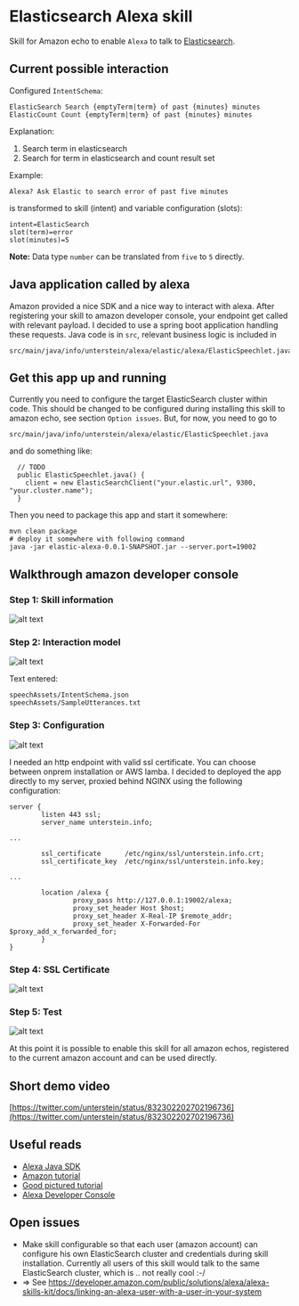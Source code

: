 # Elasticsearch Alexa skill
Skill for Amazon echo to enable `Alexa` to talk to [Elasticsearch](https://elastic.io).


## Current possible interaction
Configured `IntentSchema`:

```
ElasticSearch Search {emptyTerm|term} of past {minutes} minutes
ElasticCount Count {emptyTerm|term} of past {minutes} minutes
```

Explanation:

 1. Search term in elasticsearch
 2. Search for term in elasticsearch and count result set

Example:

```
Alexa? Ask Elastic to search error of past five minutes
```

is transformed to skill (intent) and variable configuration (slots):

```
intent=ElasticSearch
slot(term)=error
slot(minutes)=5
```

**Note:** Data type `number` can be translated from `five` to `5` directly.


## Java application called by alexa
Amazon provided a nice SDK and a nice way to interact with alexa. After registering your skill to amazon developer console, your endpoint get called with relevant payload. I decided to use a spring boot application handling these requests. Java code is in `src`, relevant business logic is included in

```
src/main/java/info/unterstein/alexa/elastic/alexa/ElasticSpeechlet.java
```


## Get this app up and running
Currently you need to configure the target ElasticSearch cluster within code. This should be changed to be configured during installing this skill to amazon echo, see section `Option issues`.
But, for now, you need to go to

```
src/main/java/info/unterstein/alexa/elastic/ElasticSpeechlet.java
```

and do something like:

```
  // TODO
  public ElasticSpeechlet.java() {
    client = new ElasticSearchClient("your.elastic.url", 9300, "your.cluster.name");
  }
```

Then you need to package this app and start it somewhere:

```
mvn clean package
# deploy it somewhere with following command
java -jar elastic-alexa-0.0.1-SNAPSHOT.jar --server.port=19002
```

## Walkthrough amazon developer console

### Step 1: Skill information
![alt text](docs/console1.png "Skill information")

### Step 2: Interaction model
![alt text](docs/console2.png "Interaction model")

Text entered:

```
speechAssets/IntentSchema.json
speechAssets/SampleUtterances.txt
```

### Step 3: Configuration
![alt text](docs/console3.png "Configuration")

I needed an http endpoint with valid ssl certificate. You can choose between onprem installation or AWS lamba. I decided to deployed the app directly to my server, proxied behind NGINX using the following configuration:

```
server {
        listen 443 ssl;
        server_name unterstein.info;

...

        ssl_certificate      /etc/nginx/ssl/unterstein.info.crt;
        ssl_certificate_key  /etc/nginx/ssl/unterstein.info.key;

...

        location /alexa {
                proxy_pass http://127.0.0.1:19002/alexa;
                proxy_set_header Host $host;
                proxy_set_header X-Real-IP $remote_addr;
                proxy_set_header X-Forwarded-For $proxy_add_x_forwarded_for;
        }
}

```

### Step 4: SSL Certificate
![alt text](docs/console4.png "SSL Certificate")

### Step 5: Test
![alt text](docs/console5.png "Test")

At this point it is possible to enable this skill for all amazon echos, registered to the current amazon account and can be used directly.


## Short demo video
[https://twitter.com/unterstein/status/832302202702196736](https://twitter.com/unterstein/status/832302202702196736)


## Useful reads
- [Alexa Java SDK](https://github.com/amzn/alexa-skills-kit-java)
- [Amazon tutorial](https://developer.amazon.com/blogs/post/TxDJWS16KUPVKO/new-alexa-skills-kit-template-build-a-trivia-skill-in-under-an-hour)
- [Good pictured tutorial](https://www.pluralsight.com/guides/node-js/amazon-alexa-skill-tutorial)
- [Alexa Developer Console](https://developer.amazon.com/alexa)


## Open issues
- Make skill configurable so that each user (amazon account) can configure his own ElasticSearch cluster and credentials during skill installation. Currently all users of this skill would talk to the same ElasticSearch cluster, which is .. not really cool :-/
- => See https://developer.amazon.com/public/solutions/alexa/alexa-skills-kit/docs/linking-an-alexa-user-with-a-user-in-your-system
